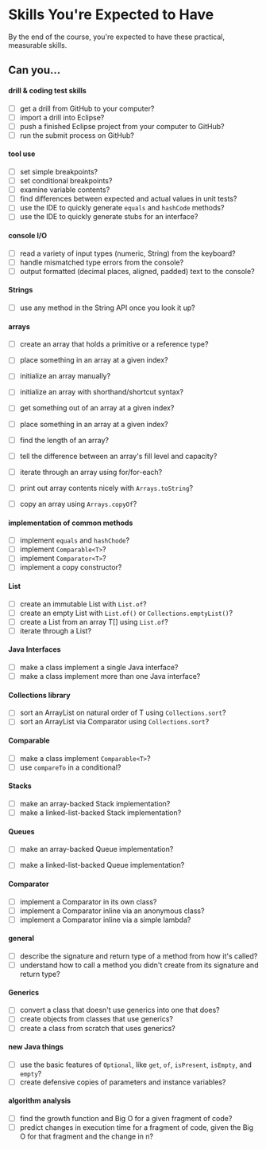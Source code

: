# Skills You're Expected to Have

By the end of the course, you're expected to have these practical, measurable skills.

## Can you...

#### drill & coding test skills

- [ ] get a drill from GitHub to your computer?
- [ ] import a drill into Eclipse?
- [ ] push a finished Eclipse project from your computer to GitHub?
- [ ] run the submit process on GitHub?

#### tool use

- [ ] set simple breakpoints?
- [ ] set conditional breakpoints?
- [ ] examine variable contents?
- [ ] find differences between expected and actual values in unit tests?
- [ ] use the IDE to quickly generate `equals` and `hashCode` methods?
- [ ] use the IDE to quickly generate stubs for an interface?

#### console I/O

- [ ] read a variety of input types (numeric, String) from the keyboard?
- [ ] handle mismatched type errors from the console?
- [ ] output formatted (decimal places, aligned, padded) text to the console? 

#### Strings

- [ ] use any method in the String API once you look it up?

#### arrays

- [ ] create an array that holds a primitive or a reference type?
- [ ] place something in an array at a given index?
- [ ] initialize an array manually?
- [ ] initialize an array with shorthand/shortcut syntax?
- [ ] get something out of an array at a given index?
- [ ] place something in an array at a given index?
- [ ] find the length of an array?
- [ ] tell the difference between an array's fill level and capacity?
- [ ] iterate through an array using for/for-each?
- [ ] print out array contents nicely with `Arrays.toString`?
- [ ] copy an array using `Arrays.copyOf`?


#### implementation of common methods

- [ ] implement `equals` and `hashChode`?
- [ ] implement `Comparable<T>`?
- [ ] implement `Comparator<T>`?
- [ ] implement a copy constructor?

#### List

- [ ] create an immutable List<T> with `List.of`?
- [ ] create an empty List<T> with `List.of()` or `Collections.emptyList()`?
- [ ] create a List<T> from an array T[] using `List.of`?
- [ ] iterate through a List<T>?

#### Java Interfaces

- [ ] make a class implement a single Java interface?
- [ ] make a class implement more than one Java interface?

#### Collections library

- [ ] sort an ArrayList<T> on natural order of T using `Collections.sort`?
- [ ] sort an ArrayList<T> via Comparator<T> using `Collections.sort`?

#### Comparable

- [ ] make a class implement `Comparable<T>`?
- [ ] use `compareTo` in a conditional?

#### Stacks

- [ ] make an array-backed Stack implementation?
- [ ] make a linked-list-backed Stack implementation?

#### Queues

- [ ] make an array-backed Queue implementation?
- [ ] make a linked-list-backed Queue implementation?


#### Comparator

- [ ] implement a Comparator in its own class?
- [ ] implement a Comparator inline via an anonymous class?
- [ ] implement a Comparator inline via a simple lambda?

#### general 

- [ ] describe the signature and return type of a method from how it's called?
- [ ] understand how to call a method you didn't create from its signature and return type?

#### Generics

- [ ] convert a class that doesn't use generics into one that does?
- [ ] create objects from classes that use generics?
- [ ] create a class from scratch that uses generics?

#### new Java things

- [ ] use the basic features of `Optional`, like `get`, `of`, `isPresent`, `isEmpty`, and `empty`? 
- [ ] create defensive copies of parameters and instance variables?

#### algorithm analysis

- [ ] find the growth function and Big O for a given fragment of code?
- [ ] predict changes in execution time for a fragment of code, given the Big O for that fragment and the change in n?  